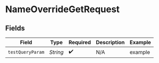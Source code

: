 # NameOverrideGetRequest


## Fields

| Field              | Type               | Required           | Description        | Example            |
| ------------------ | ------------------ | ------------------ | ------------------ | ------------------ |
| `testQueryParam`   | *String*           | :heavy_check_mark: | N/A                | example            |
